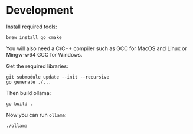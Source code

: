 # Development

Install required tools:

```
brew install go cmake
```

You will also need a C/C++ compiler such as GCC for MacOS and Linux or Mingw-w64 GCC for Windows.

Get the required libraries:

```
git submodule update --init --recursive
go generate ./...
```

Then build ollama:

```
go build .
```

Now you can run `ollama`:

```
./ollama
```
